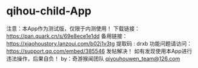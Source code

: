 # qihou-child-App
注意：本App作为测试版，仅限于内测使用！
下载链接：https://pan.quark.cn/s/69e8ece1e1dd
备用链接：https://xiaohoustory.lanzoui.com/b02j1v3tg  提取码 : drxb
功能问题请访问：https://support.qq.com/embed/385546
发帖解决！
如有发现使用本App进行违法操作，后果自负！
by：奇游猴闻团队
qiyouhouwen_team@126.com
